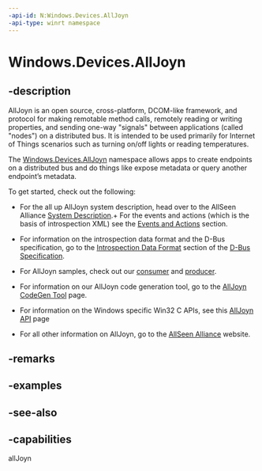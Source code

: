 ```yaml
---
-api-id: N:Windows.Devices.AllJoyn
-api-type: winrt namespace
---
```


# Windows.Devices.AllJoyn

## -description
AllJoyn is an open source, cross-platform, DCOM-like framework, and protocol for making remotable method calls, remotely reading or writing properties, and sending one-way "signals" between applications (called "nodes") on a distributed bus. It is intended to be used primarily for Internet of Things scenarios such as turning on/off lights or reading temperatures.

The [Windows.Devices.AllJoyn](windows_devices_alljoyn.md) namespace allows apps to create endpoints on a distributed bus and do things like expose metadata or query another endpoint’s metadata.

To get started, check out the following:
+ For the all up AllJoyn system description, head over to the AllSeen Alliance [System Description](http://go.microsoft.com/fwlink/p/?LinkId=616510).+ For the events and actions (which is the basis of introspection XML) see the [Events and Actions](http://go.microsoft.com/fwlink/p/?LinkId=616511) section.

+ For information on the introspection data format and the D-Bus specification, go to the [Introspection Data Format]( http://go.microsoft.com/fwlink/p/?LinkId=616545) section of the [D-Bus Specification](http://go.microsoft.com/fwlink/p/?LinkId=616546).
+ For AllJoyn samples, check out our [consumer](http://go.microsoft.com/fwlink/p/?LinkID=534021) and [producer]( http://go.microsoft.com/fwlink/p/?LinkId=534025).
+ For information on our AllJoyn code generation tool, go to the [AllJoyn CodeGen Tool](http://ms-iot.github.io/content/en-US/win10/AllJoynCodeGen.htm) page.
+ For information on the Windows specific Win32 C APIs, see this [AllJoyn API](https://msdn.microsoft.com/en-us/library/windows/desktop/mt270094(v=vs.85).aspx) page
+ For all other information on AllJoyn, go to the [AllSeen Alliance]( http://go.microsoft.com/fwlink/p/?LinkId=526503) website.


## -remarks

## -examples

## -see-also


## -capabilities
allJoyn
